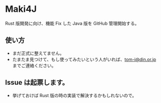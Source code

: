 # Maki4J
Rust 版開発に向け、機能 Fix した Java 版を GitHub 管理開始する。

## 使い方
* まだ正式に整えてません。
* たまたま見つけて、もし使ってみたいという人がいれば、tom-i@din.or.jp までご連絡ください。

## Issue は起票します。
* 挙げておけば Rust 版の時の実装で解決するかもしれないので。
